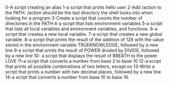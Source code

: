 0-A script creating an alias
1-a script that prints hello user
2-Add /action to the PATH. /action should be the last directory the shell looks into when looking for a program
3-Create a script that counts the number of directories in the PATH
4-a script that lists environment variables
5-a script that lists all local variables and environment variables, and functions.
6-a script that creates a new local variable.
7-a script that creates a new global variable.
8-a script that prints the result of the addition of 128 with the value stored in the environment variable TRUEKNOWLEDGE, followed by a new line
9-a script that prints the result of POWER divided by DIVIDE, followed by a new line
10- a script that displays the result of BREATH to the power LOVE
11-a script that converts a number from base 2 to base 10
12-a script that prints all possible combinations of two letters, except oo
13-Write a script that prints a number with two decimal places, followed by a new line
14-a script that converts a number from base 10 to base 16.
